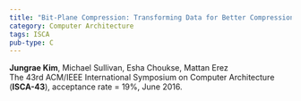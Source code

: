 ```yaml
---
title: "Bit-Plane Compression: Transforming Data for Better Compression in Many-core Architectures"
category: Computer Architecture
tags: ISCA
pub-type: C
---
```


**Jungrae Kim**, Michael Sullivan, Esha Choukse, Mattan Erez<br>
The 43rd ACM/IEEE International Symposium on Computer Architecture (**ISCA-43**), acceptance rate = 19%, June 2016.

